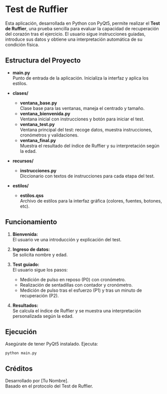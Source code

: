 # Test de Ruffier

Esta aplicación, desarrollada en Python con PyQt5, permite realizar el **Test de Ruffier**, una prueba sencilla para evaluar la capacidad de recuperación del corazón tras el ejercicio. El usuario sigue instrucciones guiadas, introduce sus datos y obtiene una interpretación automática de su condición física.

## Estructura del Proyecto

- **main.py**  
  Punto de entrada de la aplicación. Inicializa la interfaz y aplica los estilos.

- **clases/**
  - **ventana_base.py**  
    Clase base para las ventanas, maneja el centrado y tamaño.
  - **ventana_bienvenida.py**  
    Ventana inicial con instrucciones y botón para iniciar el test.
  - **ventana_test.py**  
    Ventana principal del test: recoge datos, muestra instrucciones, cronómetros y validaciones.
  - **ventana_final.py**  
    Muestra el resultado del índice de Ruffier y su interpretación según la edad.

- **recursos/**
  - **instrucciones.py**  
    Diccionario con textos de instrucciones para cada etapa del test.

- **estilos/**
  - **estilos.qss**  
    Archivo de estilos para la interfaz gráfica (colores, fuentes, botones, etc).

## Funcionamiento

1. **Bienvenida:**  
   El usuario ve una introducción y explicación del test.

2. **Ingreso de datos:**  
   Se solicita nombre y edad.

3. **Test guiado:**  
   El usuario sigue los pasos:
   - Medición de pulso en reposo (P0) con cronómetro.
   - Realización de sentadillas con contador y cronómetro.
   - Medición de pulso tras el esfuerzo (P1) y tras un minuto de recuperación (P2).

4. **Resultados:**  
   Se calcula el índice de Ruffier y se muestra una interpretación personalizada según la edad.

## Ejecución

Asegúrate de tener PyQt5 instalado. Ejecuta:

```
python main.py
```

## Créditos

Desarrollado por [Tu Nombre].  
Basado en el protocolo del Test de Ruffier.